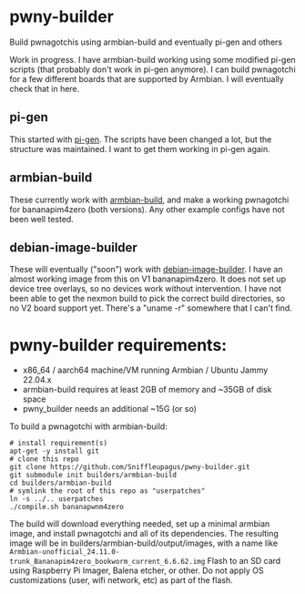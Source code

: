 # pwny-builder
Build pwnagotchis using armbian-build and eventually pi-gen and others

Work in progress. I have armbian-build working using some modified pi-gen scripts (that probably don't work in pi-gen anymore). I can build pwnagotchi for a few different boards that are supported by Armbian. I will eventually check that in here.

## pi-gen
This started with [pi-gen](https://github.com/RPi-Distro/pi-gen.git). The scripts have been changed a lot, but the structure was maintained.  I want to get them working in pi-gen again.

## armbian-build
These currently work with [armbian-build](https://github.com/armbian/build), and make a working pwnagotchi for bananapim4zero (both versions). Any other example configs have not been well tested.

## debian-image-builder
These will eventually ("soon") work with [debian-image-builder](https://github.com/pyavitz/debian-image-builder). I have an almost working image from this on V1 bananapim4zero. It does not set up device tree overlays, so no devices work without intervention.  I have not been able to get the nexmon build to pick the correct build directories, so no V2 board support yet. There's a "uname -r" somewhere that I can't find.

# pwny-builder requirements:
- x86_64 / aarch64 machine/VM running Armbian / Ubuntu Jammy 22.04.x
- armbian-build requires at least 2GB of memory and ~35GB of disk space
- pwny_builder needs an additional ~15G (or so)

To build a pwnagotchi with armbian-build:

```
# install requirement(s)
apt-get -y install git
# clone this repo
git clone https://github.com/Sniffleupagus/pwny-builder.git
git submodule init builders/armbian-build
cd builders/armbian-build
# symlink the root of this repo as "userpatches"
ln -s ../.. userpatches
./compile.sh bananapwnm4zero
```
The build will download everything needed, set up a minimal armbian image, and install pwnagotchi and all of its dependencies. The resulting image will be in builders/armbian-build/output/images, with a name like
```Armbian-unofficial_24.11.0-trunk_Bananapim4zero_bookworm_current_6.6.62.img```
Flash to an SD card using Raspberry Pi Imager, Balena etcher, or other. Do not apply OS customizations (user, wifi network, etc) as part of the flash.

